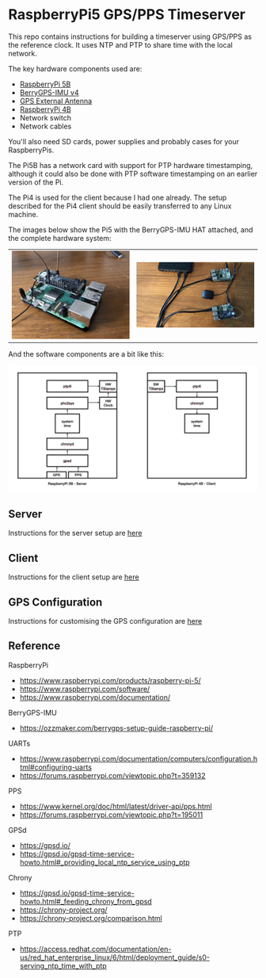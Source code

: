 # RaspberryPi5 GPS/PPS Timeserver

This repo contains instructions for building a timeserver using GPS/PPS as the reference clock. It
uses NTP and PTP to share time with the local network.

The key hardware components used are:

* [RaspberryPi 5B](https://www.raspberrypi.com/products/raspberry-pi-5/)
* [BerryGPS-IMU v4](https://ozzmaker.com/product/berrygps-imu/)
* [GPS External Antenna](https://ozzmaker.com/product/antenna-for-berrygps-and-berrygps-imu/)
* [RaspberryPi 4B](https://www.raspberrypi.com/products/raspberry-pi-4-model-b/)
* Network switch
* Network cables

You'll also need SD cards, power supplies and probably cases for your RaspberryPis.

The Pi5B has a network card with support for PTP hardware timestamping, although it could also be done with 
PTP software timestamping on an earlier version of the Pi.

The Pi4 is used for the client because I had one already. The setup described for the Pi4 client should be easily 
transferred to any Linux machine.

The images below show the Pi5 with the BerryGPS-IMU HAT attached, and the complete hardware system:

<table>
    <tr>
        <td><img src="docs/pi5-berrygps.jpeg"></td>
        <td><img src="docs/pi5-system.jpeg"></td>
    </tr>
</table>

And the software components are a bit like this:

![System Setup](docs/system.png "System Setup")

## Server

Instructions for the server setup are [here](docs/server.md)

## Client

Instructions for the client setup are [here](docs/client.md)

## GPS Configuration

Instructions for customising the GPS configuration are [here](docs/gps-configuration.md)

## Reference

RaspberryPi

* https://www.raspberrypi.com/products/raspberry-pi-5/
* https://www.raspberrypi.com/software/
* https://www.raspberrypi.com/documentation/

BerryGPS-IMU

* https://ozzmaker.com/berrygps-setup-guide-raspberry-pi/

UARTs

* https://www.raspberrypi.com/documentation/computers/configuration.html#configuring-uarts
* https://forums.raspberrypi.com/viewtopic.php?t=359132

PPS

* https://www.kernel.org/doc/html/latest/driver-api/pps.html
* https://forums.raspberrypi.com/viewtopic.php?t=195011

GPSd

* https://gpsd.io/
* https://gpsd.io/gpsd-time-service-howto.html#_providing_local_ntp_service_using_ptp

Chrony

* https://gpsd.io/gpsd-time-service-howto.html#_feeding_chrony_from_gpsd
* https://chrony-project.org/
* https://chrony-project.org/comparison.html

PTP

* https://access.redhat.com/documentation/en-us/red_hat_enterprise_linux/6/html/deployment_guide/s0-serving_ntp_time_with_ptp

